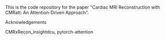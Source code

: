 This is the code repository for the paper "Cardiac MRI Reconstruction with CMRatt: An Attention-Driven Approach". 

Acknowledgements


CMRxRecon_insightdcu,  pytorch-attention
